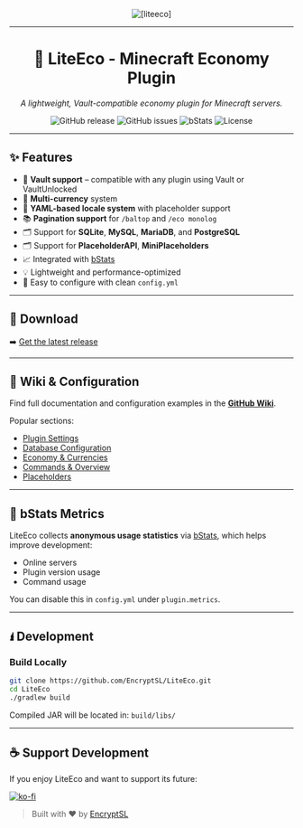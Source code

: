 <div align="center">

![[liteeco]](https://github.com/user-attachments/assets/f58e36ab-a54f-4b93-bca1-518f3f2ce476)

***
# 💸 LiteEco - Minecraft Economy Plugin
*A lightweight, Vault-compatible economy plugin for Minecraft servers.*

![GitHub release](https://img.shields.io/github/v/release/EncryptSL/LiteEco?style=flat-square)
![GitHub issues](https://img.shields.io/github/issues/EncryptSL/LiteEco?style=flat-square)
![bStats](https://img.shields.io/bstats/servers/16774?label=bStats&style=flat-square)
![License](https://img.shields.io/github/license/EncryptSL/LiteEco?style=flat-square)

---
</div>

## ✨ Features

- 🦹 **Vault support** – compatible with any plugin using Vault or VaultUnlocked
- 💱 **Multi-currency** system
- 📁 **YAML-based locale system** with placeholder support
- 📚 **Pagination support** for `/baltop` and `/eco monolog`
- 🗂️ Support for **SQLite**, **MySQL**, **MariaDB**, and **PostgreSQL**
- 🗂️ Support for **PlaceholderAPI**, **MiniPlaceholders**
- 📈 Integrated with [bStats](https://bstats.org/plugin/bukkit/LiteEco)
- 💡 Lightweight and performance-optimized
- 🔧 Easy to configure with clean `config.yml`

---

## 📅 Download

➡️ [Get the latest release](https://www.spigotmc.org/resources/liteeco-simple-economy-plugin-1-21-x.101934/updates)

---

## 📘 Wiki & Configuration

Find full documentation and configuration examples in the **[GitHub Wiki](https://github.com/EncryptSL/LiteEco/wiki)**.

Popular sections:
- [Plugin Settings](https://github.com/EncryptSL/LiteEco/wiki/Plugin-Settings)
- [Database Configuration](https://github.com/EncryptSL/LiteEco/wiki/Database-Settings)
- [Economy & Currencies](https://github.com/EncryptSL/LiteEco/wiki/Economy-Settings)
- [Commands & Overview](https://github.com/EncryptSL/LiteEco/wiki/Commands-&-Permissions)
- [Placeholders](https://github.com/EncryptSL/LiteEco/wiki/Placeholders)
---

## 🧪 bStats Metrics

LiteEco collects **anonymous usage statistics** via [bStats](https://bstats.org/), which helps improve development:

- Online servers
- Plugin version usage
- Command usage

You can disable this in `config.yml` under `plugin.metrics`.

---

## 🖠️ Development

### Build Locally

```bash
git clone https://github.com/EncryptSL/LiteEco.git
cd LiteEco
./gradlew build
```

Compiled JAR will be located in: `build/libs/`

---

## ☕ Support Development

If you enjoy LiteEco and want to support its future:

[![ko-fi](https://ko-fi.com/img/githubbutton_sm.svg)](https://ko-fi.com/encryptsl)

> Built with ❤️ by [EncryptSL](https://encryptsl.github.io)
